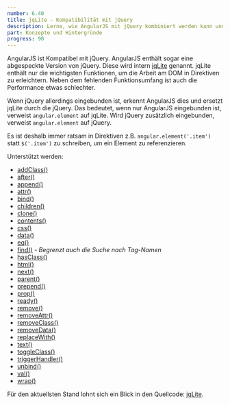 ```yaml
---
number: 6.40
title: jqLite - Kompatibilität mit jQuery
description: Lerne, wie AngularJS mit jQuery kombiniert werden kann und was jqLite ist.
part: Konzepte und Hintergründe
progress: 90
---
```


AngularJS ist Kompatibel mit jQuery. AngularJS enthält sogar eine abgespeckte Version von jQuery. Diese wird intern [jqLite](https://github.com/angular/angular.js/blob/master/src/jqLite.js) genannt. jqLite enthält nur die wichtigsten Funktionen, um die Arbeit am DOM in Direktiven zu erleichtern. Neben dem fehlenden Funktionsumfang ist auch die Performance etwas schlechter.

Wenn jQuery allerdings eingebunden ist, erkennt AngularJS dies und ersetzt jqLite durch die jQuery. Das bedeutet, wenn nur AngularJS eingebunden ist, verweist `angular.element` auf jqLite. Wird jQuery zusätzlich eingebunden, verweist `angular.element` auf jQuery.

Es ist deshalb immer ratsam in Direktiven z.B. `angular.element('.item')` statt `$('.item')` zu schreiben, um ein Element zu referenzieren.

Unterstützt werden:

 * [addClass()](http://api.jquery.com/addClass/)
 * [after()](http://api.jquery.com/after/)
 * [append()](http://api.jquery.com/append/)
 * [attr()](http://api.jquery.com/attr/)
 * [bind()](http://api.jquery.com/bind/)
 * [children()](http://api.jquery.com/children/)
 * [clone()](http://api.jquery.com/clone/)
 * [contents()](http://api.jquery.com/contents/)
 * [css()](http://api.jquery.com/css/)
 * [data()](http://api.jquery.com/data/)
 * [eq()](http://api.jquery.com/eq/)
 * [find()](http://api.jquery.com/find/) *- Begrenzt auch die Suche nach Tag-Namen*
 * [hasClass()](http://api.jquery.com/hasClass/)
 * [html()](http://api.jquery.com/html/)
 * [next()](http://api.jquery.com/next/)
 * [parent()](http://api.jquery.com/parent/)
 * [prepend()](http://api.jquery.com/prepend/)
 * [prop()](http://api.jquery.com/prop/)
 * [ready()](http://api.jquery.com/ready/)
 * [remove()](http://api.jquery.com/remove/)
 * [removeAttr()](http://api.jquery.com/removeAttr/)
 * [removeClass()](http://api.jquery.com/removeClass/)
 * [removeData()](http://api.jquery.com/removeData/)
 * [replaceWith()](http://api.jquery.com/replaceWith/)
 * [text()](http://api.jquery.com/text/)
 * [toggleClass()](http://api.jquery.com/toggleClass/)
 * [triggerHandler()](http://api.jquery.com/triggerHandler/)
 * [unbind()](http://api.jquery.com/unbind/)
 * [val()](http://api.jquery.com/val/)
 * [wrap()](http://api.jquery.com/wrap/)

Für den aktuellsten Stand lohnt sich ein Blick in den Quellcode: [jqLite](https://github.com/angular/angular.js/blob/master/src/jqLite.js).

